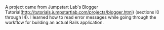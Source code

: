 A project came from Jumpstart Lab's Blogger Tutorial(http://tutorials.jumpstartlab.com/projects/blogger.html) (sections I0 through I4). 
I learned how to read error messages while going through the workflow for building an actual Rails application. 
